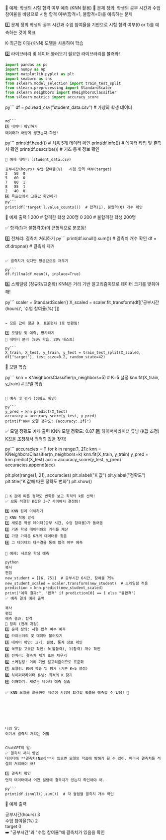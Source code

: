 📌 예제: 학생의 시험 합격 여부 예측 (KNN 활용)
📌 문제 정의: 학생의 공부 시간과 수업 참여율을 바탕으로 시험 합격 여부(합격=1, 불합격=0)를 예측하는 문제

1️⃣ 문제 정의
학생의 공부 시간과 수업 참여율을 기반으로 시험 합격 여부(0 or 1)를 예측하는 것이 목표

K-최근접 이웃(KNN) 모델을 사용하여 학습

2️⃣ 라이브러리 및 데이터 불러오기
필요한 라이브러리를 불러와!

```py
import pandas as pd
import numpy as np
import matplotlib.pyplot as plt
import seaborn as sns
from sklearn.model_selection import train_test_split
from sklearn.preprocessing import StandardScaler
from sklearn.neighbors import KNeighborsClassifier
from sklearn.metrics import accuracy_score
```

py```
df = pd.read_csv("student_data.csv")  # 가상의 학생 데이터
```

md```
3️⃣ 데이터 확인하기
데이터가 어떻게 생겼는지 확인!
````

py```
print(df.head())  # 처음 5개 데이터 확인
print(df.info())  # 데이터 타입 및 결측치 확인
print(df.describe())  # 기초 통계 정보 확인
```
📌 예제 데이터 (student_data.csv)

공부시간(hours)	수업 참여율(%)	시험 합격 여부(target)
3	50	0
5	60	0
7	80	1
8	85	1
2	40	0
4️⃣ 목표값에서 고윳값 확인하기
py```
print(df['target'].value_counts())  # 합격(1), 불합격(0) 개수 확인
```
📌 예제 출력
1    200  # 합격한 학생 200명
0    200  # 불합격한 학생 200명

✅ 합격(1)과 불합격(0)이 균형적으로 분포됨!

5️⃣ 전처리: 결측치 처리하기
py```
print(df.isnull().sum())  # 결측치 개수 확인
df = df.dropna()  # 결측치 제거
```

✅ 결측치가 있다면 평균값으로 채우기

py```
df.fillna(df.mean(), inplace=True)
```

6️⃣ 스케일링 (정규화/표준화)
KNN은 거리 기반 알고리즘이므로 데이터 크기를 맞춰야 해!

py```
scaler = StandardScaler()
X_scaled = scaler.fit_transform(df[['공부시간(hours)', '수업 참여율(%)']])
```

➡️ 모든 값이 평균 0, 표준편차 1로 변환됨!

7️⃣ 모델링 및 예측, 평가하기
📌 데이터 분리 (80% 학습, 20% 테스트)

py```
X_train, X_test, y_train, y_test = train_test_split(X_scaled, df["target"], test_size=0.2, random_state=42)
```

📌 모델 학습

py```
knn = KNeighborsClassifier(n_neighbors=5)  # K=5 설정
knn.fit(X_train, y_train)  # 모델 학습
```

📌 예측 및 평가 (정확도 확인)

py```
y_pred = knn.predict(X_test)
accuracy = accuracy_score(y_test, y_pred)
print(f"KNN 모델 정확도: {accuracy:.2f}")
```

✅ 모델 정확도 예제 출력
KNN 모델 정확도: 0.87
8️⃣ 하이퍼파라미터 튜닝 (K값 조정)
K값을 조정해서 최적의 값을 찾자!

py```
accuracies = []
for k in range(1, 21):
    knn = KNeighborsClassifier(n_neighbors=k)
    knn.fit(X_train, y_train)
    y_pred = knn.predict(X_test)
    acc = accuracy_score(y_test, y_pred)
    accuracies.append(acc)

plt.plot(range(1, 21), accuracies)
plt.xlabel("K 값")
plt.ylabel("정확도")
plt.title("K 값에 따른 정확도 변화")
plt.show()
```

📌 K 값에 따른 정확도 변화를 보고 최적의 k를 선택!
✅ 보통 적절한 K값은 3~7 사이에서 결정됨!

9️⃣ KNN 원리 이해하기
📌 KNN 작동 방식
1️⃣ 새로운 학생 데이터(공부 시간, 수업 참여율)가 들어옴
2️⃣ 기존 학생 데이터와의 거리를 계산
3️⃣ 가장 가까운 K개의 데이터를 찾음
4️⃣ 그 데이터의 다수결을 통해 합격 여부 예측

📌 예제: 새로운 학생 예측

python
복사
편집
new_student = [[6, 75]]  # 공부시간 6시간, 참여율 75%
new_student_scaled = scaler.transform(new_student)  # 스케일링 적용
prediction = knn.predict(new_student_scaled)
print("예측 결과:", "합격" if prediction[0] == 1 else "불합격")
✅ 예측 결과 예제 출력

복사
편집
예측 결과: 합격
🎯 정리 (전체 과정)
1️⃣ 문제 정의: 시험 합격 여부 예측
2️⃣ 라이브러리 및 데이터 불러오기
3️⃣ 데이터 확인: 크기, 컬럼, 통계 정보 확인
4️⃣ 목표값 고윳값 확인: 0(불합격), 1(합격) 개수 확인
5️⃣ 전처리: 결측치 제거 또는 채우기
6️⃣ 스케일링: 거리 기반 알고리즘이므로 표준화
7️⃣ 모델링: KNN 학습 및 평가 (기본 K=5 설정)
8️⃣ 하이퍼파라미터 튜닝: 최적의 K 찾기
9️⃣ 이해하기: 새로운 데이터 예측 실습

✅ KNN 모델을 활용하여 학생이 시험에 합격할 확률을 예측할 수 있음! 🚀







나의 말:
여기서 결측치 처리는 어떯


ChatGPT의 말:
✅ 결측치 처리 방법
데이터에 **결측치(NaN)**가 있으면 모델의 학습에 방해가 될 수 있어. 따라서 결측치를 적절히 처리해야 해!

1️⃣ 결측치 확인
먼저 데이터에서 어떤 컬럼에 결측치가 있는지 확인해야 해.

py```
print(df.isnull().sum())  # 각 컬럼별 결측치 개수 확인
```

📌 예제 출력

공부시간(hours)     3  
수업 참여율(%)      2  
target            0  
➡️ "공부시간"과 "수업 참여율"에 결측치가 있음을 확인
```
